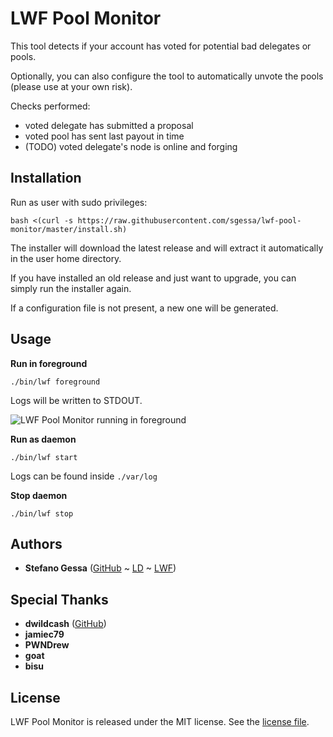 # LWF Pool Monitor

This tool detects if your account has voted for potential bad delegates or pools.

Optionally, you can also configure the tool to automatically unvote the pools (please use at your own risk).

Checks performed:

- voted delegate has submitted a proposal
- voted pool has sent last payout in time
- (TODO) voted delegate's node is online and forging

## Installation

Run as user with sudo privileges:

`bash <(curl -s https://raw.githubusercontent.com/sgessa/lwf-pool-monitor/master/install.sh)`

The installer will download the latest release and will extract it automatically in the user home directory.

If you have installed an old release and just want to upgrade, you can simply run the installer again.

If a configuration file is not present, a new one will be generated.

## Usage

**Run in foreground**

`./bin/lwf foreground`

Logs will be written to STDOUT.

![LWF Pool Monitor running in foreground](https://www.lwf.io/lwf-pool-monitor.png)

**Run as daemon**

`./bin/lwf start`

Logs can be found inside `./var/log`

**Stop daemon**

`./bin/lwf stop`

## Authors

* **Stefano Gessa** ([GitHub](https://github.com/sgessa) ~ [LD](https://www.linkedin.com/in/stefanogessa) ~ [LWF](https://explorer.lwf.io/address/6064457646976649022LWF))

## Special Thanks

* **dwildcash** ([GitHub](https://github.com/dwildcash))
* **jamiec79**
* **PWNDrew**
* **goat**
* **bisu**

## License

LWF Pool Monitor is released under the MIT license. See the [license file](LICENSE.txt).
